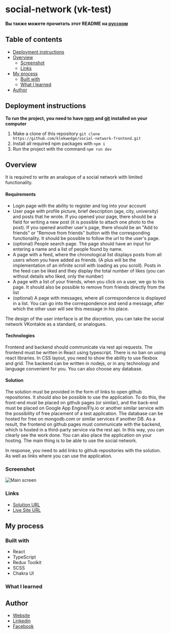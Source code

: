 # social-network (vk-test)

**Вы также можете прочитать этот README на [русском](https://github.com/klekwedge/social-network-frontend/blob/main/README.md)**

## Table of contents

- [Deployment instructions](#deployment-instructions)
- [Overview](#overview)
  - [Screenshot](#screenshot)
  - [Links](#links)
- [My process](#my-process)
  - [Built with](#built-with)
  - [What I learned](#what-i-learned)
- [Author](#author)

## Deployment instructions

**To run the project, you need to have [npm](https://nodejs.org/en/) and [git](https://git-scm.com/downloads) installed on your computer**

1. Make a clone of this repository ```git clone https://github.com/klekwedge/social-network-frontend.git```
2. Install all required npm packages with ```npm i```
3. Run the project with the command ```npm run dev```

## Overview

It is required to write an analogue of a social network with limited functionality.

#### Requirements

- Login page with the ability to register and log into your account
- User page with profile picture, brief description (age, city, university) and posts that he wrote. If you opened your page, there should be a field for writing a new post (it is possible to attach one photo to the post). If you opened another user's page, there should be an "Add to friends" or "Remove from friends" button with the corresponding functionality. It should be possible to follow the url to the user's page.
- (optional) People search page. The page should have an input for entering a name and a list of people found by name.
- A page with a feed, where the chronological list displays posts from all users whom you have added as friends. (A plus will be the implementation of an infinite scroll with loading as you scroll). Posts in the feed can be liked and they display the total number of likes (you can without details who liked, only the number)
- A page with a list of your friends, when you click on a user, we go to his page. It should also be possible to remove from friends directly from the list
- (optional) A page with messages, where all correspondence is displayed in a list. You can go into the correspondence and send a message, after which the other user will see this message in his place.

The design of the user interface is at the discretion, you can take the social network VKontakte as a standard, or analogues.

#### Technologies

Frontend and backend should communicate via rest api requests. The frontend must be written in React using typescript. There is no ban on using react libraries. In CSS layout, you need to show the ability to use flexbox and grid. The backend can be written in nodejs, or in any technology and language convenient for you. You can also choose any database.

#### Solution

The solution must be provided in the form of links to open github repositories. It should also be possible to use the application. To do this, the front-end must be placed on github pages (or similar), and the back-end must be placed on Google App Engine/Fly.io or another similar service with the possibility of free placement of a test application. The database can be hosted for free on mongodb.com or similar services if another DB. As a result, the frontend on github pages must communicate with the backend, which is hosted in a third-party service via the rest api. In this way, you can clearly see the work done. You can also place the application on your hosting. The main thing is to be able to use the social network.

In response, you need to add links to github repositories with the solution. As well as links where you can use the application.

### Screenshot

![Main screen](./preview/screenshot.png)

### Links

- [Solution URL](https://github.com/klekwedge/social-network-frontend)
- [Live Site URL](https://klekwedge-social-network-frontend.vercel.app/)

## My process

### Built with

- React
- TypeScript
- Redux Toolkit
- SCSS
- Chakra UI

### What I learned

## Author

- [Website](https://klekwedge-cv.vercel.app/)
- [Linkedin](https://www.linkedin.com/in/klekwedge/)
- [Facebook](https://www.facebook.com/klekwedge)

